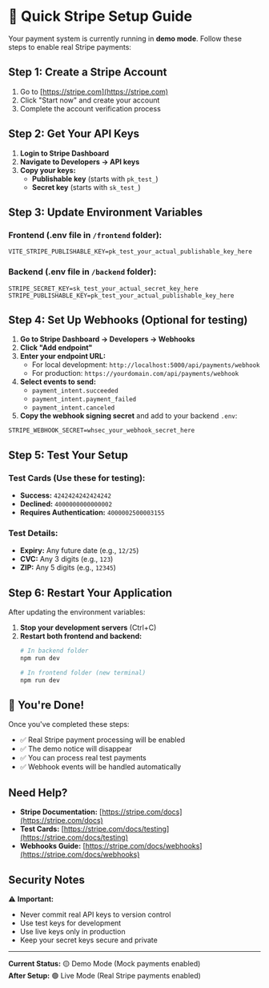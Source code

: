 # 🚀 Quick Stripe Setup Guide

Your payment system is currently running in **demo mode**. Follow these steps to enable real Stripe payments:

## Step 1: Create a Stripe Account

1. Go to [https://stripe.com](https://stripe.com)
2. Click "Start now" and create your account
3. Complete the account verification process

## Step 2: Get Your API Keys

1. **Login to Stripe Dashboard**
2. **Navigate to Developers → API keys**
3. **Copy your keys:**
   - **Publishable key** (starts with `pk_test_`)
   - **Secret key** (starts with `sk_test_`)

## Step 3: Update Environment Variables

### Frontend (.env file in `/frontend` folder):
```env
VITE_STRIPE_PUBLISHABLE_KEY=pk_test_your_actual_publishable_key_here
```

### Backend (.env file in `/backend` folder):
```env
STRIPE_SECRET_KEY=sk_test_your_actual_secret_key_here
STRIPE_PUBLISHABLE_KEY=pk_test_your_actual_publishable_key_here
```

## Step 4: Set Up Webhooks (Optional for testing)

1. **Go to Stripe Dashboard → Developers → Webhooks**
2. **Click "Add endpoint"**
3. **Enter your endpoint URL:**
   - For local development: `http://localhost:5000/api/payments/webhook`
   - For production: `https://yourdomain.com/api/payments/webhook`
4. **Select events to send:**
   - `payment_intent.succeeded`
   - `payment_intent.payment_failed`
   - `payment_intent.canceled`
5. **Copy the webhook signing secret** and add to your backend `.env`:
```env
STRIPE_WEBHOOK_SECRET=whsec_your_webhook_secret_here
```

## Step 5: Test Your Setup

### Test Cards (Use these for testing):
- **Success:** `4242424242424242`
- **Declined:** `4000000000000002`
- **Requires Authentication:** `4000002500003155`

### Test Details:
- **Expiry:** Any future date (e.g., `12/25`)
- **CVC:** Any 3 digits (e.g., `123`)
- **ZIP:** Any 5 digits (e.g., `12345`)

## Step 6: Restart Your Application

After updating the environment variables:

1. **Stop your development servers** (Ctrl+C)
2. **Restart both frontend and backend:**
   ```bash
   # In backend folder
   npm run dev
   
   # In frontend folder (new terminal)
   npm run dev
   ```

## 🎉 You're Done!

Once you've completed these steps:
- ✅ Real Stripe payment processing will be enabled
- ✅ The demo notice will disappear
- ✅ You can process real test payments
- ✅ Webhook events will be handled automatically

## Need Help?

- **Stripe Documentation:** [https://stripe.com/docs](https://stripe.com/docs)
- **Test Cards:** [https://stripe.com/docs/testing](https://stripe.com/docs/testing)
- **Webhooks Guide:** [https://stripe.com/docs/webhooks](https://stripe.com/docs/webhooks)

## Security Notes

⚠️ **Important:**
- Never commit real API keys to version control
- Use test keys for development
- Use live keys only in production
- Keep your secret keys secure and private

---

**Current Status:** 🟡 Demo Mode (Mock payments enabled)  
**After Setup:** 🟢 Live Mode (Real Stripe payments enabled)
